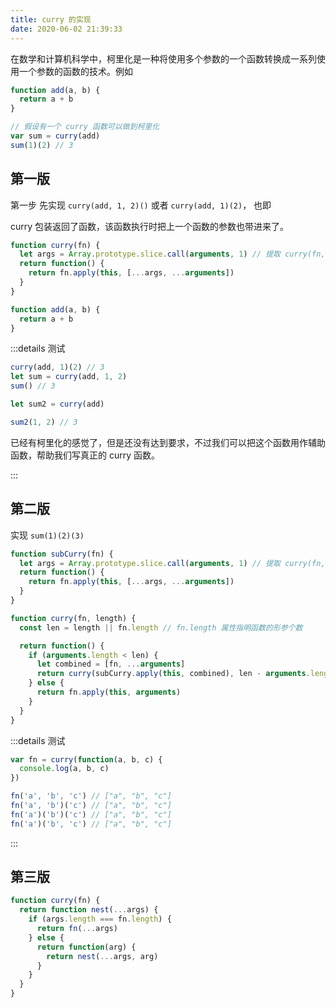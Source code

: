 ```yaml
---
title: curry 的实现
date: 2020-06-02 21:39:33
---
```


在数学和计算机科学中，柯里化是一种将使用多个参数的一个函数转换成一系列使用一个参数的函数的技术。例如

```js
function add(a, b) {
  return a + b
}

// 假设有一个 curry 函数可以做到柯里化
var sum = curry(add)
sum(1)(2) // 3
```

## 第一版

第一步 先实现 `curry(add, 1, 2)()` 或者 `curry(add, 1)(2)`， 也即

curry 包装返回了函数，该函数执行时把上一个函数的参数也带进来了。

```js
function curry(fn) {
  let args = Array.prototype.slice.call(arguments, 1) // 提取 curry(fn, param1, param2...) 中的参数
  return function() {
    return fn.apply(this, [...args, ...arguments])
  }
}

function add(a, b) {
  return a + b
}
```

:::details 测试

```js
curry(add, 1)(2) // 3
let sum = curry(add, 1, 2)
sum() // 3

let sum2 = curry(add)

sum2(1, 2) // 3
```

已经有柯里化的感觉了，但是还没有达到要求，不过我们可以把这个函数用作辅助函数，帮助我们写真正的 curry 函数。

:::

## 第二版

实现 `sum(1)(2)(3)`

```js
function subCurry(fn) {
  let args = Array.prototype.slice.call(arguments, 1) // 提取 curry(fn, param1, param2...) 中的参数
  return function() {
    return fn.apply(this, [...args, ...arguments])
  }
}

function curry(fn, length) {
  const len = length || fn.length // fn.length 属性指明函数的形参个数

  return function() {
    if (arguments.length < len) {
      let combined = [fn, ...arguments]
      return curry(subCurry.apply(this, combined), len - arguments.length) // 递归实现
    } else {
      return fn.apply(this, arguments)
    }
  }
}
```

:::details 测试

```js
var fn = curry(function(a, b, c) {
  console.log(a, b, c)
})

fn('a', 'b', 'c') // ["a", "b", "c"]
fn('a', 'b')('c') // ["a", "b", "c"]
fn('a')('b')('c') // ["a", "b", "c"]
fn('a')('b', 'c') // ["a", "b", "c"]
```

:::

## 第三版

```js
function curry(fn) {
  return function nest(...args) {
    if (args.length === fn.length) {
      return fn(...args)
    } else {
      return function(arg) {
        return nest(...args, arg)
      }
    }
  }
}
```
